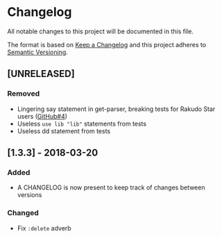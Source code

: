 # Changelog
All notable changes to this project will be documented in this file.

The format is based on [Keep a Changelog](http://keepachangelog.com/en/1.0.0/)
and this project adheres to [Semantic
Versioning](http://semver.org/spec/v2.0.0.html).

## [UNRELEASED]
### Removed
- Lingering say statement in get-parser, breaking tests for Rakudo Star users ([GitHub#4](https://github.com/scriptkitties/p6-Config/issues/4))
- Useless `use lib "lib"` statements from tests
- Useless dd statement from tests

## [1.3.3] - 2018-03-20
### Added
- A CHANGELOG is now present to keep track of changes between versions

### Changed
- Fix `:delete` adverb
